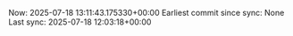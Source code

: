 Now: 2025-07-18 13:11:43.175330+00:00 Earliest commit since sync: None Last sync: 2025-07-18 12:03:18+00:00
